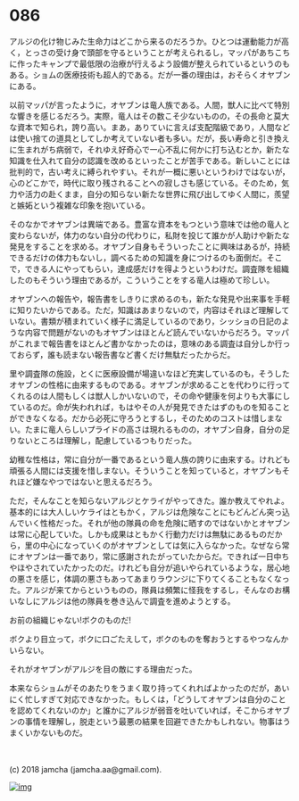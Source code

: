 # 086

アルジの化け物じみた生命力はどこから来るのだろうか。ひとつは運動能力が高く，とっさの受け身で頭部を守るということが考えられるし，マッパがあちこちに作ったキャンプで最低限の治療が行えるよう設備が整えられているというのもある。ショムの医療技術も超人的である。だが一番の理由は，おそらくオヤブンにある。  

以前マッパが言ったように，オヤブンは竜人族である。人間，獣人に比べて特別な響きを感じるだろう。実際，竜人はその数こそ少ないものの，その長命と莫大な資本で知られ，誇り高い。まあ，ありていに言えば支配階級であり，人間などは使い捨ての道具としてしか考えていない者も多い。だが，長い寿命と引き換えに生まれがち病弱で，それゆえ好奇心で一心不乱に何かに打ち込むとか，新たな知識を仕入れて自分の認識を改めるといったことが苦手である。新しいことには批判的で，古い考えに縛られやすい。それが一概に悪いというわけではないが，心のどこかで，時代に取り残されることへの寂しさも感じている。そのため，気力や活力の赴くまま，自分の知らない新たな世界に飛び出してゆく人間に，羨望と嫉妬という複雑な印象を抱いている。  

そのなかでオヤブンは異端である。豊富な資本をもつという意味では他の竜人と変わらないが，体力のない自分の代わりに，私財を投じて誰かが人助けや新たな発見をすることを求める。オヤブン自身もそういったことに興味はあるが，持続できるだけの体力もないし，調べるための知識を身につけるのも面倒だ。そこで，できる人にやってもらい，達成感だけを得ようというわけだ。調査隊を組織したのもそういう理由であるが，こういうことをする竜人は極めて珍しい。  

オヤブンへの報告や，報告書をしきりに求めるのも，新たな発見や出来事を手軽に知りたいからである。ただ，知識はあまりないので，内容はそれほど理解していない。書類が積まれていく様子に満足しているのであり，シッショの日記のような内容で問題がないのもオヤブンはほとんど読んでいないからだろう。マッパがこれまで報告書をほとんど書かなかったのは，意味のある調査は自分しか行っておらず，誰も読まない報告書など書くだけ無駄だったからだ。  

里や調査隊の施設，とくに医療設備が場違いなほど充実しているのも，そうしたオヤブンの性格に由来するものである。オヤブンが求めることを代わりに行ってくれるのは人間もしくは獣人しかいないので，その命や健康を何よりも大事にしているのだ。命が失われれば，もはやその人が発見できたはずのものを知ることができなくなる。だから必死に守ろうとするし，そのためのコストは惜しまない。たまに竜人らしいプライドの高さは現れるものの，オヤブン自身，自分の足りないところは理解し，配慮しているつもりだった。  

幼稚な性格は，常に自分が一番であるという竜人族の誇りに由来する。けれども頑張る人間には支援を惜しまない。そういうことを知っていると，オヤブンもそれほど嫌なやつではないと思えるだろう。  

ただ，そんなことを知らないアルジとケライがやってきた。誰か教えてやれよ。基本的には大人しいケライはともかく，アルジは危険なことにもどんどん突っ込んでいく性格だった。それが他の隊員の命を危険に晒すのではないかとオヤブンは常に心配していた。しかも成果はともかく行動力だけは無駄にあるものだから，里の中心になっていくのがオヤブンとしては気に入らなかった。なぜなら常にオヤブンは一番であり，常に感謝されたがっていたからだ。できれば一日中ちやほやされていたかったのだ。けれども自分が追いやられているような，居心地の悪さを感じ，体調の悪さもあってあまりラウンジに下りてくることもなくなった。アルジが来てからというものの，隊員は頻繁に怪我をするし，そんなのお構いなしにアルジは他の隊員を巻き込んで調査を進めようとする。  

お前の組織じゃない!ボクのものだ!  

ボクより目立って，ボクに口ごたえして，ボクのものを奪おうとするやつなんかいらない。  

それがオヤブンがアルジを目の敵にする理由だった。  

本来ならショムがそのあたりをうまく取り持ってくれればよかったのだが，あいにく忙しすぎて対応できなかった。もしくは，「どうしてオヤブンは自分のことを認めてくれないのか」と誰かにアルジが弱音を吐いていれば，そこからオヤブンの事情を理解し，脱走という最悪の結果を回避できたかもしれない。物事はうまくいかないものだ。  

<br>  
<br>  
(c) 2018 jamcha (jamcha.aa@gmail.com).  

[![img](http://i.creativecommons.org/l/by-nc-sa/4.0/88x31.png)](http://creativecommons.org/licenses/by-nc-sa/4.0/deed)